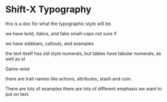 # Shift-X Typography

this is a doc for what the typographic style will be. 

we have bold, italics, and fake small-caps not sure if 

we have sidebars, callouts, and examples. 

the text itself has old style numerals, but tables have tabular numerals, as well as ol

Game-wise

there are trait names like actions, attributes, stash and coin. 

There are lots of examples
there are lots of different emphasis we want to put on text.